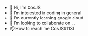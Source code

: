 - 👋 Hi, I’m CosJS
- 👀 I’m interested in coding in general
- 🌱 I’m currently learning google cloud
- 💞️ I’m looking to collaborate on ...
- 📫 How to reach me CosJS#1131
